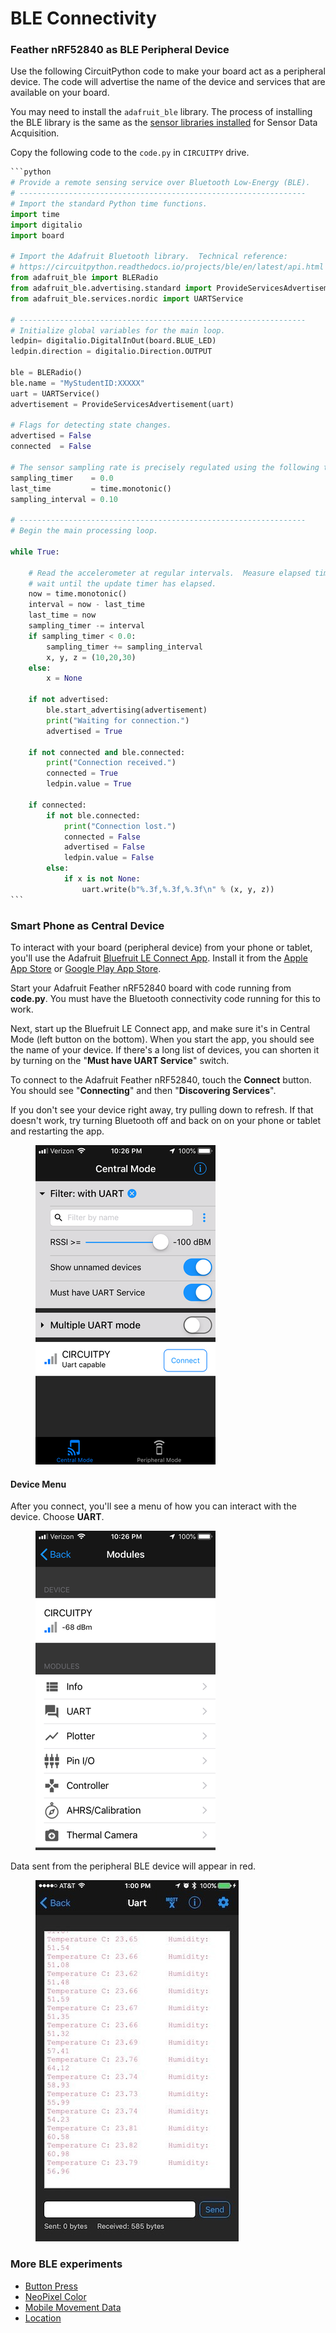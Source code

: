 # BLE Connectivity

### Feather nRF52840 as BLE Peripheral Device

Use the following CircuitPython code to make your board act as a peripheral device. The code will advertise the name of the device and services that are available on your board.

You may need to install the `adafruit_ble` library. The process of installing the BLE library is the same as the [sensor libraries installed](../sensor-data-acquisition/install-libraries.md) for Sensor Data Acquisition.&#x20;

Copy the following code to the `code.py` in `CIRCUITPY` drive.

````python
```python
# Provide a remote sensing service over Bluetooth Low-Energy (BLE).
# ----------------------------------------------------------------
# Import the standard Python time functions.
import time
import digitalio
import board

# Import the Adafruit Bluetooth library.  Technical reference:
# https://circuitpython.readthedocs.io/projects/ble/en/latest/api.html
from adafruit_ble import BLERadio
from adafruit_ble.advertising.standard import ProvideServicesAdvertisement
from adafruit_ble.services.nordic import UARTService

# ----------------------------------------------------------------
# Initialize global variables for the main loop.
ledpin= digitalio.DigitalInOut(board.BLUE_LED)
ledpin.direction = digitalio.Direction.OUTPUT

ble = BLERadio()
ble.name = "MyStudentID:XXXXX"
uart = UARTService()
advertisement = ProvideServicesAdvertisement(uart)

# Flags for detecting state changes.
advertised = False
connected  = False

# The sensor sampling rate is precisely regulated using the following timer variables.
sampling_timer    = 0.0
last_time         = time.monotonic()
sampling_interval = 0.10

# ----------------------------------------------------------------
# Begin the main processing loop.

while True:

    # Read the accelerometer at regular intervals.  Measure elapsed time and
    # wait until the update timer has elapsed.
    now = time.monotonic()
    interval = now - last_time
    last_time = now
    sampling_timer -= interval
    if sampling_timer < 0.0:
        sampling_timer += sampling_interval
        x, y, z = (10,20,30)
    else:
        x = None

    if not advertised:
        ble.start_advertising(advertisement)
        print("Waiting for connection.")
        advertised = True

    if not connected and ble.connected:
        print("Connection received.")
        connected = True
        ledpin.value = True
        
    if connected:
        if not ble.connected:
            print("Connection lost.")
            connected = False
            advertised = False
            ledpin.value = False            
        else:
            if x is not None:
                uart.write(b"%.3f,%.3f,%.3f\n" % (x, y, z))
```
````

### Smart Phone as Central Device

To interact with your board (peripheral device) from your phone or tablet, you'll use the Adafruit [Bluefruit LE Connect App](https://learn.adafruit.com/bluefruit-le-connect-for-ios). Install it from the [Apple App Store](https://itunes.apple.com/us/app/adafruit-bluefruit-le-connect/id830125974) or [Google Play App Store](https://play.google.com/store/apps/details?id=com.adafruit.bluefruit.le.connect).

Start your Adafruit Feather nRF52840 board with code running from **code.py**. You must have the Bluetooth connectivity code running for this to work.

Next, start up the Bluefruit LE Connect app, and make sure it's in Central Mode (left button on the bottom).  When you start the app, you should see the name of your device. If there's a long list of devices, you can shorten it by turning on the "**Must have UART Service**" switch.

To connect to the Adafruit Feather nRF52840, touch the **Connect** button. You should see "**Connecting**" and then "**Discovering Services**".

If you don't see your device right away, try pulling down to refresh. If that doesn't work, try turning Bluetooth off and back on on your phone or tablet and restarting the app.

<figure><img src="../../../.gitbook/assets/image (3) (1) (1).png" alt=""><figcaption></figcaption></figure>

#### Device Menu

After you connect, you'll see a menu of how you can interact with the device. Choose **UART**.

<figure><img src="../../../.gitbook/assets/image (1) (1) (1).png" alt=""><figcaption></figcaption></figure>

Data sent from the peripheral BLE device will appear in red.

<figure><img src="../../../.gitbook/assets/image (3) (1).png" alt=""><figcaption></figcaption></figure>

### More BLE experiments

* [Button Press](https://learn.adafruit.com/circuitpython-nrf52840/button-press)
* [NeoPixel Color](https://learn.adafruit.com/circuitpython-nrf52840/neopixel-color)
* [Mobile Movement Data](https://learn.adafruit.com/circuitpython-nrf52840/mobile-movement-data)
* [Location](https://learn.adafruit.com/circuitpython-nrf52840/location)
